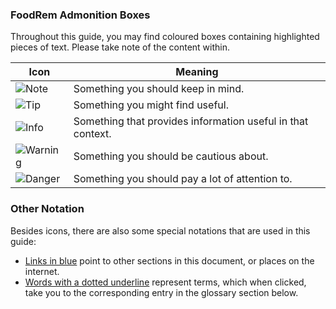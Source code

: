 <!-- markdownlint-disable-file first-line-h1 -->
### FoodRem Admonition Boxes

Throughout this guide, you may find coloured boxes containing highlighted pieces of text. Please take note of the content within.

| Icon                                             | Meaning                                                     |
|--------------------------------------------------|-------------------------------------------------------------|
| ![Note](images/admonishmentIcons/Note.png)       | Something you should keep in mind.                          |
| ![Tip](images/admonishmentIcons/Tip.png)         | Something you might find useful.                            |
| ![Info](images/admonishmentIcons/Info.png)       | Something that provides information useful in that context. |
| ![Warning](images/admonishmentIcons/Warning.png) | Something you should be cautious about.                     |
| ![Danger](images/admonishmentIcons/Danger.png)   | Something you should pay a lot of attention to.             |

### Other Notation

Besides icons, there are also some special notations that are used in this guide:

* <a href="javascript:;">Links in blue</a> point to other sections in this document, or places on the internet.
* <span class="def-tooltip"><a href="javascript:;">Words with a dotted underline</a></span> represent terms, which when clicked, take you to the corresponding entry in the glossary section below.

